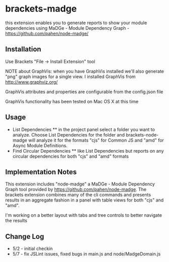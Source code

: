 brackets-madge
================

this extension enables you to generate reports to show your module dependencies using MaDGe - Module Dependency Graph - https://github.com/pahen/node-madge/

## Installation
Use Brackets "File -> Install Extension" tool

NOTE about GraphVis: when you have GraphVis installed we'll also generate "png" graph images for a single view. I installed GraphVis from http://www.graphviz.org/

GraphVis attributes and properties are configurable from the config.json file

GraphVis functionality has been tested on Mac OS X at this time

## Usage
* List Dependencies
** in the project panel select a folder you want to analyze.  Choose List Dependencies for the folder and brackets-node-madge will analyze it for the formats "cjs" for Common JS and
"amd" for Async Module Definitions.
* Find Circular Dependencies
** like List Dependencies but reports on any circular dependencies for both "cjs" and "amd" formats

## Implementation Notes
This extension includes "node-madge" a MaDGe - Module Dependency Graph tool provided by https://github.com/pahen/node-madge. The brackets extension combines many of the cli commands and presents results in an aggregate fashion in a panel with table views for both "cjs" and "amd".

I'm working on a better layout with tabs and tree controls to better navigate the results

## Change Log
* 5/2 - initial checkin
* 5/7 - fix JSLint issues, fixed bugs in main.js and node/MadgeDomain.js